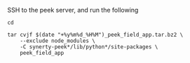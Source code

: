 SSH to the peek server, and run the following

```````[ "${USER}" == 'peek' ] || echo "You are NOT the peek user" >&2
cd

tar cvjf $(date "+%y%m%d_%H%M")_peek_field_app.tar.bz2 \
    --exclude node_modules \
    -C synerty-peek*/lib/python*/site-packages \
    peek_field_app


